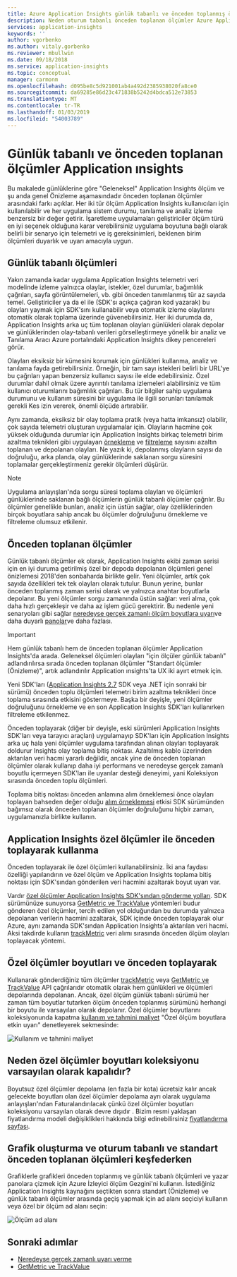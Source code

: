 ```yaml
---
title: Azure Application Insights günlük tabanlı ve önceden toplanmış ölçümlerde | Microsoft Docs
description: Neden oturum tabanlı önceden toplanan ölçümler Azure Application ınsights'ı kullanın.
services: application-insights
keywords: ''
author: vgorbenko
ms.author: vitaly.gorbenko
ms.reviewer: mbullwin
ms.date: 09/18/2018
ms.service: application-insights
ms.topic: conceptual
manager: carmonm
ms.openlocfilehash: d095be8c5d921001ab4a492d2385938020fa8ce0
ms.sourcegitcommit: da69285e86d23c471838b5242d4bdca512e73853
ms.translationtype: MT
ms.contentlocale: tr-TR
ms.lasthandoff: 01/03/2019
ms.locfileid: "54003789"
---
```

# <a name="log-based-and-pre-aggregated-metrics-in-application-insights"></a>Günlük tabanlı ve önceden toplanan ölçümler Application ınsights

Bu makalede günlüklerine göre "Geleneksel" Application Insights ölçüm ve şu anda genel Önizleme aşamasındadır önceden toplanan ölçümler arasındaki farkı açıklar. Her iki tür ölçüm Application Insights kullanıcıları için kullanılabilir ve her uygulama sistem durumu, tanılama ve analiz izleme benzersiz bir değer getirir. İşaretleme uygulamaları geliştiriciler ölçüm türü en iyi seçenek olduğuna karar verebilirsiniz uygulama boyutuna bağlı olarak belirli bir senaryo için telemetri ve iş gereksinimleri, beklenen birim ölçümleri duyarlık ve uyarı amacıyla uygun.

## <a name="log-based-metrics"></a>Günlük tabanlı ölçümleri

Yakın zamanda kadar uygulama Application Insights telemetri veri modelinde izleme yalnızca olaylar, istekler, özel durumlar, bağımlılık çağrıları, sayfa görüntülemeleri, vb. gibi önceden tanımlanmış tür az sayıda temel. Geliştiriciler ya da el ile (SDK'sı açıkça çağıran kod yazarak) bu olayları yaymak için SDK'sını kullanabilir veya otomatik izleme olaylarını otomatik olarak toplama üzerinde güvenebilirsiniz. Her iki durumda da, Application Insights arka uç tüm toplanan olayları günlükleri olarak depolar ve günlüklerinden olay-tabanlı verileri görselleştirmeye yönelik bir analiz ve Tanılama Aracı Azure portalındaki Application Insights dikey pencereleri görür.

Olayları eksiksiz bir kümesini korumak için günlükleri kullanma, analiz ve tanılama fayda getirebilirsiniz. Örneğin, bir tam sayı istekleri belirli bir URL'ye bu çağrıları yapan benzersiz kullanıcı sayısı ile elde edebilirsiniz. Özel durumlar dahil olmak üzere ayrıntılı tanılama izlemeleri alabilirsiniz ve tüm kullanıcı oturumlarını bağımlılık çağrıları. Bu tür bilgiler sahip uygulama durumunu ve kullanım süresini bir uygulama ile ilgili sorunları tanılamak gerekli Kes izin vererek, önemli ölçüde artırabilir. 

Aynı zamanda, eksiksiz bir olay toplama pratik (veya hatta imkansız) olabilir, çok sayıda telemetri oluşturan uygulamalar için. Olayların hacmine çok yüksek olduğunda durumlar için Application Insights birkaç telemetri birim azaltma teknikleri gibi uygulayan [örnekleme](https://docs.microsoft.com/azure/application-insights/app-insights-sampling) ve [filtreleme](https://docs.microsoft.com/azure/application-insights/app-insights-api-filtering-sampling) sayısını azaltın toplanan ve depolanan olayları. Ne yazık ki, depolanmış olayların sayısı da doğruluğu, arka planda, olay günlüklerinde saklanan sorgu süresini toplamalar gerçekleştirmeniz gerekir ölçümleri düşürür.

> [!NOTE]
> Uygulama anlayışları'nda sorgu süresi toplama olayları ve ölçümleri günlüklerinde saklanan bağlı ölçümlerin günlük tabanlı ölçümler çağrılır. Bu ölçümler genellikle bunları, analiz için üstün sağlar, olay özelliklerinden birçok boyutlara sahip ancak bu ölçümler doğruluğunu örnekleme ve filtreleme olumsuz etkilenir.

## <a name="pre-aggregated-metrics"></a>Önceden toplanan ölçümler

Günlük tabanlı ölçümler ek olarak, Application Insights ekibi zaman serisi için en iyi duruma getirilmiş özel bir depoda depolanan ölçümleri genel önizlemesi 2018'den sonbaharda birlikte gelir. Yeni ölçümler, artık çok sayıda özellikleri tek tek olayları olarak tutulur. Bunun yerine, bunlar önceden toplanmış zaman serisi olarak ve yalnızca anahtar boyutlarla depolanır. Bu yeni ölçümler sorgu zamanında üstün sağlar: veri alma, çok daha hızlı gerçekleşir ve daha az işlem gücü gerektirir. Bu nedenle yeni senaryoları gibi sağlar [neredeyse gerçek zamanlı ölçüm boyutlara uyarı](https://docs.microsoft.com/azure/monitoring-and-diagnostics/monitoring-near-real-time-metric-alerts)ve daha duyarlı [panolar](https://docs.microsoft.com/azure/application-insights/app-insights-dashboards)ve daha fazlası.

> [!IMPORTANT]
> Hem günlük tabanlı hem de önceden toplanan ölçümler Application Insights'da arada. Geleneksel ölçümleri olayları "için ölçüler günlük tabanlı" adlandırılırsa sırada önceden toplanan ölçümler "Standart ölçümler (Önizleme)", artık adlandırılır Application ınsights'ta UX iki ayırt etmek için.

Yeni SDK'ları ([Application Insights 2.7](https://www.nuget.org/packages/Microsoft.ApplicationInsights/2.7.2) SDK veya .NET için sonraki bir sürümü) önceden toplu ölçümleri telemetri birim azaltma teknikleri önce toplama sırasında etkisini göstermeye. Başka bir deyişle, yeni ölçümler doğruluğunu örnekleme ve en son Application Insights SDK'ları kullanırken filtreleme etkilenmez.

Önceden toplayarak (diğer bir deyişle, eski sürümleri Application Insights SDK'ları veya tarayıcı araçları) uygulamayıp SDK'ları için Application Insights arka uç hala yeni ölçümler uygulama tarafından alınan olayları toplayarak doldurur Insights olay toplama bitiş noktası. Azaltılmış kablo üzerinden aktarılan veri hacmi yararlı değildir, ancak yine de önceden toplanan ölçümler olarak kullanıp daha iyi performans ve neredeyse gerçek zamanlı boyutlu içermeyen SDK'ları ile uyarılar desteği deneyimi, yani Koleksiyon sırasında önceden toplu ölçümleri.

Toplama bitiş noktası önceden anlamına alım örneklemesi önce olayları toplayan bahseden değer olduğu [alım örneklemesi](https://docs.microsoft.com/azure/application-insights/app-insights-sampling) etkisi SDK sürümünden bağımsız olarak önceden toplanan ölçümler doğruluğunu hiçbir zaman, uygulamanızla birlikte kullanın.  

## <a name="using-pre-aggregation-with-application-insights-custom-metrics"></a>Application Insights özel ölçümler ile önceden toplayarak kullanma

Önceden toplayarak ile özel ölçümleri kullanabilirsiniz. İki ana faydası özelliği yapılandırın ve özel ölçüm ve Application Insights toplama bitiş noktası için SDK'sından gönderilen veri hacmini azaltarak boyut uyarı var.

Vardır [özel ölçümler Application Insights SDK'sından gönderme yolları](https://docs.microsoft.com/azure/application-insights/app-insights-api-custom-events-metrics). SDK sürümünüze sunuyorsa [GetMetric ve TrackValue](https://docs.microsoft.com/azure/application-insights/app-insights-api-custom-events-metrics#getmetric) yöntemleri budur gönderen özel ölçümler, tercih edilen yol olduğundan bu durumda yalnızca depolanan verilerin hacmini azaltarak, SDK içinde önceden toplayarak olur Azure, aynı zamanda SDK'sından Application Insights'a aktarılan veri hacmi. Aksi takdirde kullanın [trackMetric](https://docs.microsoft.com/azure/application-insights/app-insights-api-custom-events-metrics#trackmetric) veri alımı sırasında önceden ölçüm olayları toplayacak yöntemi.

## <a name="custom-metrics-dimensions-and-pre-aggregation"></a>Özel ölçümler boyutları ve önceden toplayarak

Kullanarak gönderdiğiniz tüm ölçümler [trackMetric](https://docs.microsoft.com/azure/application-insights/app-insights-api-custom-events-metrics#trackmetric) veya [GetMetric ve TrackValue](https://docs.microsoft.com/azure/application-insights/app-insights-api-custom-events-metrics#getmetric) API çağrılarıdır otomatik olarak hem günlükleri ve ölçümleri depolarında depolanan. Ancak, özel ölçüm günlük tabanlı sürümü her zaman tüm boyutlar tutarken ölçüm önceden toplanmış sürümünü herhangi bir boyutu ile varsayılan olarak depolanır. Özel ölçümler boyutlarını koleksiyonunda kapatma [kullanım ve tahmini maliyet](https://docs.microsoft.com/azure/application-insights/app-insights-pricing) "Özel ölçüm boyutlara etkin uyarı" denetleyerek sekmesinde: 

![Kullanım ve tahmini maliyet](./media/pre-aggregated-metrics-log-metrics/001-cost.png)

## <a name="why-is-collection-of-custom-metrics-dimensions-turned-off-by-default"></a>Neden özel ölçümler boyutları koleksiyonu varsayılan olarak kapalıdır?

Boyutsuz özel ölçümler depolama (en fazla bir kota) ücretsiz kalır ancak gelecekte boyutları olan özel ölçümler depolama ayrı olarak uygulama anlayışları'ndan Faturalandırılacak çünkü özel ölçümler boyutları koleksiyonu varsayılan olarak devre dışıdır . Bizim resmi yaklaşan fiyatlandırma modeli değişiklikleri hakkında bilgi edinebilirsiniz [fiyatlandırma sayfası](https://azure.microsoft.com/pricing/details/monitor/).

## <a name="creating-charts-and-exploring-log-based-and-standard-pre-aggregated-metrics"></a>Grafik oluşturma ve oturum tabanlı ve standart önceden toplanan ölçümleri keşfederken

Grafiklerle grafikleri önceden toplanmış ve günlük tabanlı ölçümleri ve yazar panolara çizmek için Azure İzleyici ölçüm Gezgini'ni kullanın. İstediğiniz Application Insights kaynağını seçtikten sonra standart (Önizleme) ve günlük tabanlı ölçümler arasında geçiş yapmak için ad alanı seçiciyi kullanın veya özel bir ölçüm ad alanı seçin:

![Ölçüm ad alanı](./media/pre-aggregated-metrics-log-metrics/002-metric-namespace.png)

## <a name="next-steps"></a>Sonraki adımlar

* [Neredeyse gerçek zamanlı uyarı verme](https://docs.microsoft.com/azure/monitoring-and-diagnostics/monitoring-near-real-time-metric-alerts)
* [GetMetric ve TrackValue](https://docs.microsoft.com/azure/application-insights/app-insights-api-custom-events-metrics#getmetric)
